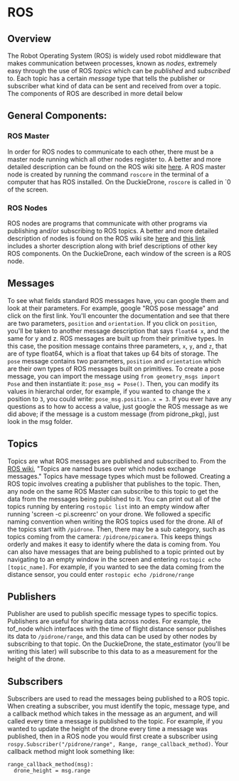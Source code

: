 # ROS

## Overview
The Robot Operating System (ROS) is widely used robot middleware that makes communication between processes, known as *nodes*, extremely easy through the use of ROS *topics* which can be *published* and *subscribed* to. Each topic has a certain *message* type that tells the publisher or subscriber what kind of data can be sent and received from over a topic. The components of ROS are described in more detail below

## General Components:

### ROS Master
In order for ROS nodes to communicate to each other, there must be a master node running which all other nodes register to. A better and more detailed description can be found on the ROS wiki site [here](http://wiki.ros.org/Master). A ROS master node is created by running the command `roscore` in the terminal of a computer that has ROS installed. On the DuckieDrone, `roscore` is called in \`0 of the screen.

### ROS Nodes
ROS nodes are programs that communicate with other programs via publishing and/or subscribing to ROS topics. A better and more detailed description of nodes is found on the ROS wiki site [here](http://wiki.ros.org/Nodes) and [this link](http://wiki.ros.org/ROS/Tutorials/UnderstandingNodes) includes a shorter description along with brief descriptions of other key ROS components. On the DuckieDrone, each window of the screen is a ROS node.

## Messages
To see what fields standard ROS messages have, you can google them and look at their parameters. For example, google "ROS pose message" and click on the first link. You'll encounter the documentation and see that there are two parameters, `position` and `orientation`. If you click on `position`, you'll be taken to another message description that says `float64 x`, and the same for y and z. ROS messages are built up from their primitive types. In this case, the position message contains three parameters, `x`, `y`, and `z`, that are of type float64, which is a float that takes up 64 bits of storage. The `pose` message contains two parameters, `position` and `orientation` which are their own types of ROS messages built on primitives. To create a pose message, you can import the message using `from geometry_msgs import Pose` and then instantiate it: `pose_msg = Pose()`. Then, you can modify its values in hierarchal order, for example, if you wanted to change the x position to `3`, you could write: `pose_msg.position.x = 3`. If you ever have any questions as to how to access a value, just google the ROS message as we did above; if the message is a custom message (from pidrone_pkg), just look in the msg folder.

## Topics
Topics are what ROS messages are published and subscribed to. From the [ROS wiki](http://wiki.ros.org/Topics), "Topics are named buses over which nodes exchange messages." Topics have message types which must be followed. Creating a ROS topic involves creating a publisher that publishes to the topic. Then, any node on the same ROS Master can subscribe to this topic to get the data from the messages being published to it. You can print out all of the topics running by entering `rostopic list` into an empty window after running 'screen -c pi.screenrc' on your drone. We followed a specific naming convention when writing the ROS topics used for the drone. All of the topics start with `/pidrone`. Then, there may be a sub category, such as topics coming from the camera: `/pidrone/picamera`. This keeps things orderly and makes it easy to identify where the data is coming from. You can also have messages that are being published to a topic printed out by navigating to an empty window in the screen and entering  `rostopic echo [topic_name]`. For example, if you wanted to see the data coming from the distance sensor,  you could enter `rostopic echo /pidrone/range`

## Publishers
Publisher are used to publish specific message types to specific topics. Publishers are useful for sharing data across nodes. For example, the tof_node which interfaces with the time of flight distance sensor publishes its data to `/pidrone/range`, and this data can be used by other nodes by subscribing to that topic. On the DuckieDrone, the state_estimator (you'll be writing this later) will subscribe to this data to as a measurement for the height of the drone.

## Subscribers
Subscribers are used to read the messages being published to a ROS topic. When creating a subscriber, you must identify the topic, message type, and a callback method which takes in the message as an argument, and will called every time a message is published to the topic. For example, if you wanted to update the height of the drone every time a message was published, then in a ROS node you would first create a subscriber using `rospy.Subscriber("/pidrone/range", Range, range_callback_method)`. Your callback method might look something like:
```
range_callback_method(msg):
  drone_height = msg.range
```
